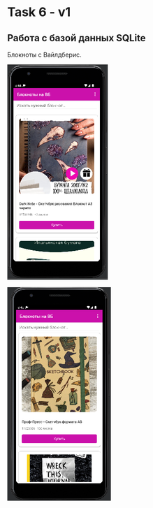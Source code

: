 # Task 6 - v1

## Работа с базой данных SQLite

Блокноты с Вайлдберис.


![Screenshot](screenshot_1.png)

![Screenshot](screenshot_2.png)
